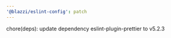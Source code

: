 ```yaml
---
'@blazzi/eslint-config': patch
---
```


chore(deps): update dependency eslint-plugin-prettier to v5.2.3
